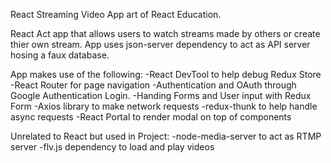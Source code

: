 React Streaming Video App art of React Education.

React Act app that allows users to watch streams made by others or create thier own stream. App uses json-server dependency to act as  API server hosing a faux database. 

App makes use of the following:
-React DevTool to help debug Redux Store
-React Router for page navigation
-Authentication and OAuth through Google Authentication Login.
-Handing Forms and User input with Redux Form
-Axios library to make network requests
-redux-thunk to help handle async requests
-React Portal to render modal on top of components

Unrelated to React but used in Project:
-node-media-server to act as RTMP server
-flv.js dependency to load and play videos
